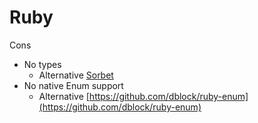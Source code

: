 # Ruby

Cons

* No types
  * Alternative [Sorbet](https://sorbet.org/)
* No native Enum support
  * Alternative [https://github.com/dblock/ruby-enum](https://github.com/dblock/ruby-enum)


